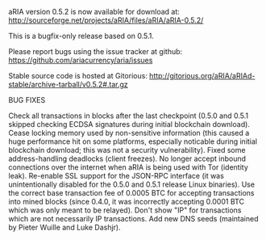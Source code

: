 aRIA version 0.5.2 is now available for download at:
http://sourceforge.net/projects/aRIA/files/aRIA/aRIA-0.5.2/

This is a bugfix-only release based on 0.5.1.

Please report bugs using the issue tracker at github:
https://github.com/ariacurrency/aria/issues

Stable source code is hosted at Gitorious:
http://gitorious.org/aRIA/aRIAd-stable/archive-tarball/v0.5.2#.tar.gz

BUG FIXES

Check all transactions in blocks after the last checkpoint (0.5.0 and 0.5.1 skipped checking ECDSA signatures during initial blockchain download).
Cease locking memory used by non-sensitive information (this caused a huge performance hit on some platforms, especially noticable during initial blockchain download; this was
not a security vulnerability).
Fixed some address-handling deadlocks (client freezes).
No longer accept inbound connections over the internet when aRIA is being used with Tor (identity leak).
Re-enable SSL support for the JSON-RPC interface (it was unintentionally disabled for the 0.5.0 and 0.5.1 release Linux binaries).
Use the correct base transaction fee of 0.0005 BTC for accepting transactions into mined blocks (since 0.4.0, it was incorrectly accepting 0.0001 BTC which was only meant to be relayed).
Don't show "IP" for transactions which are not necessarily IP transactions.
Add new DNS seeds (maintained by Pieter Wuille and Luke Dashjr).
